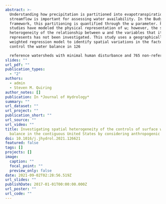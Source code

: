 ```yaml
---
abstract: >-
  Understanding how precipitation is partitioned into evapotranspiration and
  streamflow is important for assessing water availability. In the Budyko
  framework, this partitioning is quantified through the ω parameter. Previous
  studies have modeled the physical representation of ω; however, the spatial
  heterogeneity of the relationship between ω and the variables that it
  represents has not been investigated. This study uses a geographically
  weighted regression model to identify spatial variations in the factors that
  control the water balance in 126

  reference watersheds with minimal human disturbance and 765 non-reference watersheds in the continental United States. Results show that snowfall and forest coverage are important predictors of ω in the reference watersheds. Relative cumulative moisture surplus, dam storage, and developed land in riparian areas are important predictors in non-reference watersheds. Climate is a primary control of the relative importance of forest coverage. The importance of forest coverage is greater in arid watersheds than in humid watersheds. Snowfall is more important than forest coverage in the Northeast and Midwest. This study demonstrates that dam construction and urban sprawl have a significant impact in non-reference watersheds. Dam storage is the most important predictor in 21% of the non-reference watersheds, and riparian developed land is more important in 13% of the non-reference watersheds. Overall, there are statistically significant relationships between climatic, physiographic, and human-related factors and the ω parameter. The spatial variations in the relationship quantified in this study can help to improve regional watershed management.
slides: ""
url_pdf: ""
publication_types:
  - "2"
authors:
  - admin
  - Steven M. Quiring
author_notes: []
publication: In *Journal of Hydrology*
summary: ""
url_dataset: ""
url_project: ""
publication_short: ""
url_source: ""
url_video: ""
title: Investigating spatial heterogeneity of the controls of surface water
  balance in the contiguous United States by considering anthropogenic factors
doi: 10.1016/j.jhydrol.2021.126621
featured: false
tags: []
projects: []
image:
  caption: ""
  focal_point: ""
  preview_only: false
date: 2021-09-02T02:28:56.519Z
url_slides: ""
publishDate: 2017-01-01T00:00:00.000Z
url_poster: ""
url_code: ""
---
```

